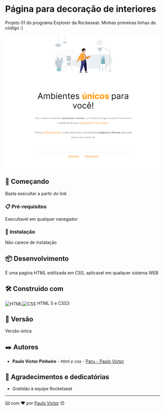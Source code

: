 

# Página para decoração de interiores

Projeto 01 do programa Explorer da Rockeseat. Minhas primeiras linhas de código :)

<img src="./Screenshot.png"> 


## 🚀 Começando

Basta execultar a partir do link

### 📋 Pré-requisitos

Execultavel em qualquer navegador

### 🔧 Instalação

Não carece de instalação

## 📦 Desenvolvimento

É uma pagina HTML estilizada em CSS, aplicavel em qualquer sistema WEB

## 🛠️ Construído com

<img align="center" alt="HTML" height="30" width="40" src="https://cdn.worldvectorlogo.com/logos/html-1.svg"><img align="center" alt="CSS" height="30" width="40" src="https://cdn.worldvectorlogo.com/logos/css-3.svg">
HTML 5 e CSS3


## 📌 Versão

Versão única

## ✒️ Autores



* **Paulo Victor Pinheiro** - *html e css* - [Paru - Paulo Victor](https://www.linkedin.com/in/paulo-pinheiro-4a94b0150/)




## 🎁 Agradecimentos e dedicatórias

* Gratidão à equipe Rocketseat


---
⌨️ com ❤️ por [Paulo Victor](https://gist.github.com/Paru369) 😊
